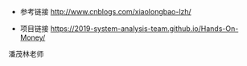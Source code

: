 + 参考链接 http://www.cnblogs.com/xiaolongbao-lzh/

+ 项目链接 https://2019-system-analysis-team.github.io/Hands-On-Money/


潘茂林老师
